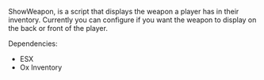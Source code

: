 ShowWeapon, is a script that displays the weapon a player has in their inventory. Currently you can configure if you want the weapon to display on the back or front of the player.

Dependencies:
 - ESX
 - Ox Inventory